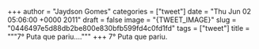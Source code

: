 
+++
author = "Jaydson Gomes"
categories = ["tweet"]
date = "Thu Jun 02 05:06:00 +0000 2011"
draft = false
image = "{TWEET_IMAGE}"
slug = "0446497e5d88db2be800e830bfb599fd4c0fd1fd"
tags = ["tweet"]
title = """7° Puta que pariu...."""
+++
7° Puta que pariu.
